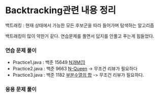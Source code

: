 # Backtracking관련 내용 정리

백트래킹 : 현재 상태에서 가능한 모든 후보군을 따라 들어가며 탐색하는 알고리즘

백트래킹이 많이 약한거 같다. 연습문제를 풀면서 답지를 안풀고 푸는게 힘들었다.

### 연습 문제 풀이
- Practice1.java : 백준 15649 <a href = "https://www.acmicpc.net/problem/15649">N과M(1)</a>
- Practice2.java : 백준 9663 <a href = "https://www.acmicpc.net/problem/9663">N-Queen</a> -> 무조건 리뷰가 필요하다
- Practice3.java : 백준 1182 <a href = "https://www.acmicpc.net/problem/1182">부분수열의 합</a> -> 무조건 리뷰가 필요하다.
### 응용 문제 풀이

